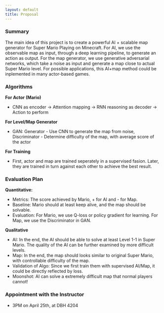 ```yaml
---
layout: default
title: Proposal
---
```


### Summary
The main idea of this project is to create a powerful AI + scalable map generator for Super Mario Playing on Minecraft. For AI, we use the observable map as input, through a deep learning pipeline, to generate an action as output. For the map generator, we use generative adversarial networks, which take a noise as input and generate a map close to actual Super Mario level. For possible applications, this AI+map method could be inplemented in many actor-based games.

### Algorithms
__For Actor (Mario)__<br>
 - CNN as encoder -> Attention mapping -> RNN reasoning as decoder -> Action to perform

__For Level/Map Generator__<br>
 - GAN: Generator - Use CNN to generate the map from noise, Discriminator - Determine difficulty of the map, with average score of the actor

__For Training__<br>
 - First, actor and map are trained seperately in a supervised fasion. Later, they are trained in turn against each other to achieve the best result.

### Evaluation Plan

__Quantitative:__<br>
 - Metrics: The score achieved by Mario, + for AI and - for Map.
 - Baseline: Mario should at least keep alive, and the map should be solvable.
 - Evaluation: For Mario, we use Q-loss or policy gradient for learning. For Map, we use the Discriminator in GAN.

__Qualitative__<br>
 - AI: In the end, the AI should be able to solve at least Level 1-1 in Super Mario. The quality of the AI can be further examined by more difficult levels.
 - Map: In the end, the map should looks similar to original Super Mario, with controllable difficulty of the map.
 - Validation of Algo: Since we first train them with supervised AI/Map, it could be directly reflected by loss.
 - Moonshot: AI can solve a extremely difficult map that normal players cannot!

### Appointment with the Instructor
 - 3PM on April 25th, at DBH 4204
